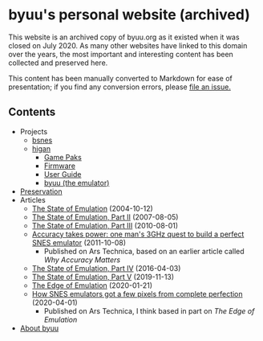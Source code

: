 # byuu's personal website (archived)

This website is an archived copy of byuu.org as it existed when it was closed on July 2020.
As many other websites have linked to this domain over the years,
the most important and interesting content has been collected and preserved here.

This content has been manually converted to Markdown for ease of presentation;
if you find any conversion errors, please [file an issue.](https://github.com/byuu/byuu.org)

## Contents

  - Projects
      - [bsnes](./bsnes)
      - [higan](./higan)
          - [Game Paks](./higan/game-paks/)
          - [Firmware](./higan/firmware/)
          - [User Guide](./higan/user-guide/)
          - [byuu (the emulator)](./byuu)
  - [Preservation](./preservation/)
  - Articles
      - [The State of Emulation](./articles/state-of-emulation/) (2004-10-12)
      - [The State of Emulation, Part II](./articles/state-of-emulation-ii/) (2007-08-05)
      - [The State of Emulation, Part III](./articles/state-of-emulation-iii/) (2010-08-01)
      - [Accuracy takes power: one man's 3GHz quest to build a perfect SNES emulator](https://arstechnica.com/gaming/2011/08/accuracy-takes-power-one-mans-3ghz-quest-to-build-a-perfect-snes-emulator/) (2011-10-08)
          - Published on Ars Technica, based on an earlier article called *Why Accuracy Matters*
      - [The State of Emulation, Part IV](./articles/state-of-emulation-iv/) (2016-04-03)
      - [The State of Emulation, Part V](./articles/state-of-emulation-v/) (2019-11-13)
      - [The Edge of Emulation](./articles/edge-of-emulation/) (2020-01-21)
      - [How SNES emulators got a few pixels from complete perfection](https://arstechnica.com/gaming/2020/04/how-snes-emulators-got-a-few-pixels-from-complete-perfection/) (2020-04-01)
          - Published on Ars Technica,
            I think based in part on *The Edge of Emulation*
  - [About byuu](./about/)
